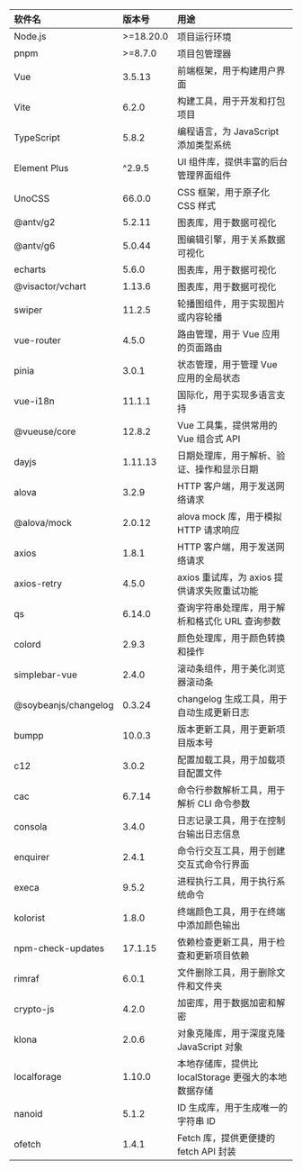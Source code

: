 | 软件名 | 版本号 | 用途 |
| :--- | :--- | :--- |
| Node.js | >=18.20.0 | 项目运行环境 |
| pnpm | >=8.7.0 | 项目包管理器 |
| Vue | 3.5.13 | 前端框架，用于构建用户界面 |
| Vite | 6.2.0 | 构建工具，用于开发和打包项目 |
| TypeScript | 5.8.2 | 编程语言，为 JavaScript 添加类型系统 |
| Element Plus | ^2.9.5 | UI 组件库，提供丰富的后台管理界面组件 |
| UnoCSS | 66.0.0 | CSS 框架，用于原子化 CSS 样式 |
| @antv/g2 | 5.2.11 | 图表库，用于数据可视化 |
| @antv/g6 | 5.0.44 | 图编辑引擎，用于关系数据可视化 |
| echarts | 5.6.0 | 图表库，用于数据可视化 |
| @visactor/vchart | 1.13.6 | 图表库，用于数据可视化 |
| swiper | 11.2.5 | 轮播图组件，用于实现图片或内容轮播 |
| vue-router | 4.5.0 | 路由管理，用于 Vue 应用的页面路由 |
| pinia | 3.0.1 | 状态管理，用于管理 Vue 应用的全局状态 |
| vue-i18n | 11.1.1 | 国际化，用于实现多语言支持 |
| @vueuse/core | 12.8.2 | Vue 工具集，提供常用的 Vue 组合式 API |
| dayjs | 1.11.13 | 日期处理库，用于解析、验证、操作和显示日期 |
| alova | 3.2.9 | HTTP 客户端，用于发送网络请求 |
| @alova/mock | 2.0.12 | alova mock 库，用于模拟 HTTP 请求响应 |
| axios | 1.8.1 | HTTP 客户端，用于发送网络请求 |
| axios-retry | 4.5.0 | axios 重试库，为 axios 提供请求失败重试功能 |
| qs | 6.14.0 | 查询字符串处理库，用于解析和格式化 URL 查询参数 |
| colord | 2.9.3 | 颜色处理库，用于颜色转换和操作 |
| simplebar-vue | 2.4.0 | 滚动条组件，用于美化浏览器滚动条 |
| @soybeanjs/changelog | 0.3.24 | changelog 生成工具，用于自动生成更新日志 |
| bumpp | 10.0.3 | 版本更新工具，用于更新项目版本号 |
| c12 | 3.0.2 | 配置加载工具，用于加载项目配置文件 |
| cac | 6.7.14 | 命令行参数解析工具，用于解析 CLI 命令参数 |
| consola | 3.4.0 | 日志记录工具，用于在控制台输出日志信息 |
| enquirer | 2.4.1 | 命令行交互工具，用于创建交互式命令行界面 |
| execa | 9.5.2 | 进程执行工具，用于执行系统命令 |
| kolorist | 1.8.0 | 终端颜色工具，用于在终端中添加颜色输出 |
| npm-check-updates | 17.1.15 | 依赖检查更新工具，用于检查和更新项目依赖 |
| rimraf | 6.0.1 | 文件删除工具，用于删除文件和文件夹 |
| crypto-js | 4.2.0 | 加密库，用于数据加密和解密 |
| klona | 2.0.6 | 对象克隆库，用于深度克隆 JavaScript 对象 |
| localforage | 1.10.0 | 本地存储库，提供比 localStorage 更强大的本地数据存储 |
| nanoid | 5.1.2 | ID 生成库，用于生成唯一的字符串 ID |
| ofetch | 1.4.1 | Fetch 库，提供更便捷的 fetch API 封装 |